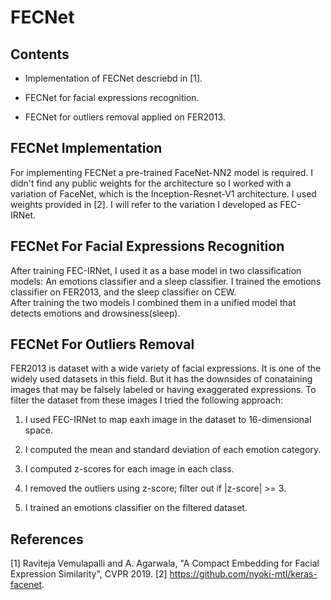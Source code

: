 # FECNet

## Contents

* Implementation of FECNet descriebd in [1].

* FECNet for facial expressions recognition.

* FECNet for outliers removal applied on FER2013.

## FECNet Implementation

For implementing FECNet a pre-trained FaceNet-NN2 model is required. I didn't find any public weights for the architecture so I worked with a variation of FaceNet, which is the Inception-Resnet-V1 architecture. I used weights provided in [2]. I will refer to the variation I developed as FEC-IRNet.

## FECNet For Facial Expressions Recognition

After training FEC-IRNet, I used it as a base model in two classification models: An emotions classifier and a sleep classifier. I trained the emotions classifier on FER2013, and the sleep classifier on CEW.  
After training the two models I combined them in a unified model that detects emotions and drowsiness(sleep).

## FECNet For Outliers Removal

FER2013 is dataset with a wide variety of facial expressions. It is one of the widely used datasets in this field. But it has the downsides of conataining images that may be falsely labeled or having exaggerated expressions. To filter the dataset from these images I tried the following approach:  

1. I used FEC-IRNet to map eaxh image in the dataset to 16-dimensional space.

2. I computed the mean and standard deviation of each emotion category.

3. I computed z-scores for each image in each class.

4. I removed the outliers using z-score; filter out if |z-score| >= 3.

5. I trained an emotions classifier on the filtered dataset.

## References

[1] Raviteja Vemulapalli and A. Agarwala, "A Compact Embedding for Facial Expression Similarity", CVPR 2019.
[2] https://github.com/nyoki-mtl/keras-facenet.
